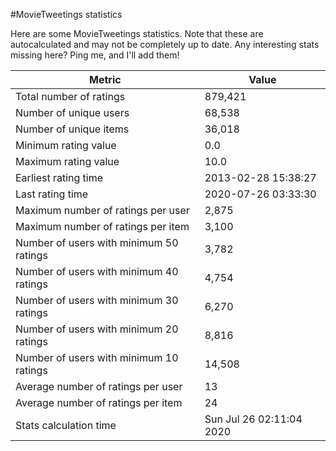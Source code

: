 #MovieTweetings statistics

Here are some MovieTweetings statistics. Note that these are autocalculated and may not be completely up to date. Any interesting stats missing here? Ping me, and I'll add them!

Metric | Value
--- | ---
Total number of ratings                 | 879,421
Number of unique users                  | 68,538
Number of unique items                  | 36,018
Minimum rating value                    | 0.0
Maximum rating value                    | 10.0
Earliest rating time                    | 2013-02-28 15:38:27
Last rating time                        | 2020-07-26 03:33:30
Maximum number of ratings per user      | 2,875
Maximum number of ratings per item      | 3,100
Number of users with minimum 50 ratings | 3,782
Number of users with minimum 40 ratings | 4,754
Number of users with minimum 30 ratings | 6,270
Number of users with minimum 20 ratings | 8,816
Number of users with minimum 10 ratings | 14,508
Average number of ratings per user      | 13
Average number of ratings per item      | 24
Stats calculation time                  | Sun Jul 26 02:11:04 2020

